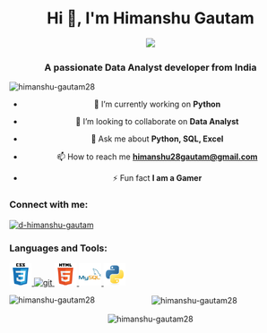 <h1 align="center">Hi 👋, I'm Himanshu Gautam</h1>
<div align="center">
<img src="https://www.deviantart.com/pixeljeff/art/Chill-Mario-818910244">

<h3 align="center">A passionate Data Analyst developer from India</h3>

<p align="left"> <img src="https://komarev.com/ghpvc/?username=himanshu-gautam28&label=Profile%20views&color=0e75b6&style=flat" alt="himanshu-gautam28" /> </p>

- 🔭 I’m currently working on **Python**

- 👯 I’m looking to collaborate on **Data Analyst**

- 💬 Ask me about **Python, SQL, Excel**

- 📫 How to reach me **himanshu28gautam@gmail.com**

- ⚡ Fun fact **I am a Gamer**

<h3 align="left">Connect with me:</h3>
<p align="left">
<a href="https://linkedin.com/in/d-himanshu-gautam" target="blank"><img align="center" src="https://raw.githubusercontent.com/rahuldkjain/github-profile-readme-generator/master/src/images/icons/Social/linked-in-alt.svg" alt="d-himanshu-gautam" height="30" width="40" /></a>
</p>

<h3 align="left">Languages and Tools:</h3>
<p align="left"> <a href="https://www.w3schools.com/css/" target="_blank" rel="noreferrer"> <img src="https://raw.githubusercontent.com/devicons/devicon/master/icons/css3/css3-original-wordmark.svg" alt="css3" width="40" height="40"/> </a> <a href="https://git-scm.com/" target="_blank" rel="noreferrer"> <img src="https://www.vectorlogo.zone/logos/git-scm/git-scm-icon.svg" alt="git" width="40" height="40"/> </a> <a href="https://www.w3.org/html/" target="_blank" rel="noreferrer"> <img src="https://raw.githubusercontent.com/devicons/devicon/master/icons/html5/html5-original-wordmark.svg" alt="html5" width="40" height="40"/> </a> <a href="https://www.mysql.com/" target="_blank" rel="noreferrer"> <img src="https://raw.githubusercontent.com/devicons/devicon/master/icons/mysql/mysql-original-wordmark.svg" alt="mysql" width="40" height="40"/> </a> <a href="https://www.python.org" target="_blank" rel="noreferrer"> <img src="https://raw.githubusercontent.com/devicons/devicon/master/icons/python/python-original.svg" alt="python" width="40" height="40"/> </a> </p>

<p><img align="left" src="https://github-readme-stats.vercel.app/api/top-langs?username=himanshu-gautam28&show_icons=true&locale=en&layout=compact" alt="himanshu-gautam28" /></p>

<p>&nbsp;<img align="center" src="https://github-readme-stats.vercel.app/api?username=himanshu-gautam28&show_icons=true&locale=en" alt="himanshu-gautam28" /></p>

<p><img align="center" src="https://github-readme-streak-stats.herokuapp.com/?user=himanshu-gautam28&" alt="himanshu-gautam28" /></p>

